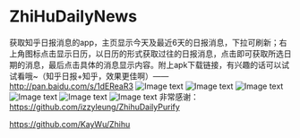 # ZhiHuDailyNews
获取知乎日报消息的app，主页显示今天及最近6天的日报消息，下拉可刷新；右上角图标点击显示日历，以日历的形式获取过往的日报消息，点击即可获取所选日期的消息，最后点击具体的消息显示内容。附上apk下载链接，有兴趣的话可以试试看哦~（知乎日报+知乎，效果更佳啊）—— http://pan.baidu.com/s/1dEReaR3 
![Image text](https://github.com/kiritozzl/ZhihuNews/blob/master/images/Screenshot_2016-07-29-13-30-09_app.coolwhether.co.png)
![Image text](https://github.com/kiritozzl/ZhihuNews/blob/master/images/Screenshot_2016-07-29-13-30-18_app.coolwhether.co.png)
![Image text](https://github.com/kiritozzl/ZhihuNews/blob/master/images/Screenshot_2016-07-29-13-30-28_app.coolwhether.co.png)
![Image text](https://github.com/kiritozzl/ZhihuNews/blob/master/images/Screenshot_2016-07-29-13-30-36_app.coolwhether.co.png)
![Image text](https://github.com/kiritozzl/ZhihuNews/blob/master/images/Screenshot_2016-07-29-13-30-50_app.coolwhether.co.png)
![Image text](https://github.com/kiritozzl/ZhihuNews/blob/master/images/Screenshot_2016-07-30-08-42-21_app.coolwhether.co.png)
非常感谢：
https://github.com/izzyleung/ZhihuDailyPurify


https://github.com/KayWu/Zhihu
